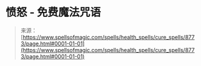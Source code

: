 <!--yml

分类：未分类

日期：2024-06-12 18:44:18

-->

# 愤怒 - 免费魔法咒语

> 来源：[https://www.spellsofmagic.com/spells/health_spells/cure_spells/8773/page.html#0001-01-01](https://www.spellsofmagic.com/spells/health_spells/cure_spells/8773/page.html#0001-01-01)
